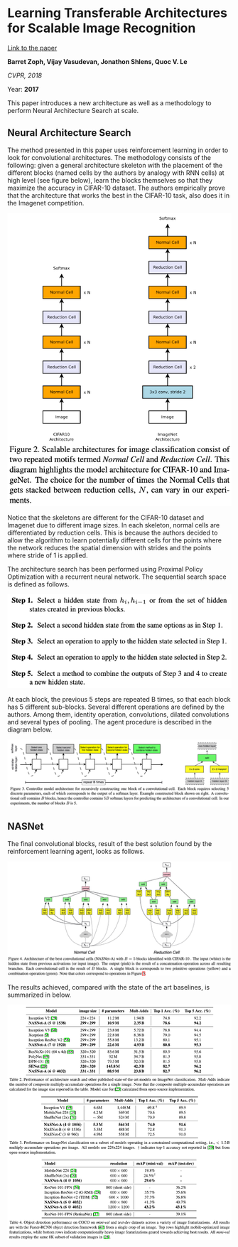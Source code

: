 # Learning Transferable Architectures for Scalable Image Recognition

[Link to the paper](https://arxiv.org/abs/1707.07012)

**Barret Zoph, Vijay Vasudevan, Jonathon Shlens, Quoc V. Le**

*CVPR, 2018*

Year: **2017**


This paper introduces a new architecture as well as a methodology to perform Neural Architecture Search at scale.

## Neural Architecture Search
The method presented in this paper uses reinforcement learning in order to look for convolutional architectures. The methodology consists of the following: given a general architecture skeleton with the placement of the different blocks (named cells by the authors by analogy with RNN cells) at high level (see figure below), learn the blocks themselves so that they maximize the accuracy in CIFAR-10 dataset. The authors empirically prove that the architecture that works the best in the CIFAR-10 task, also does it in the Imagenet competition.

![](zoph2017/skeleton.png)

Notice that the skeletons are different for the CIFAR-10 dataset and Imagenet due to different image sizes. In each skeleton, normal cells are differentiated by reduction cells. This is because the authors decided to allow the algorithm to learn potentially different cells for the points where the network reduces the spatial dimension with strides and the points where stride of 1 is applied.

The architecture search has been performed using Proximal Policy Optimization with a recurrent neural network. The sequential search space is defined as follows.

![](zoph2017/rnn_steps.png)

At each block, the previous 5 steps are repeated B times, so that each block has 5 different sub-blocks. Several different operations are defined by the authors. Among them, identity operation, convolutions, dilated convolutions and several types of pooling. The agent procedure is described in the diagram below.

![](zoph2017/rl_procedure.png)

## NASNet
The final convolutional blocks, result of the best solution found by the reinforcement learning agent, looks as follows.

![](zoph2017/nasnet_cells.png)

The results achieved, compared with the state of the art baselines, is summarized in below.

![](zoph2017/results.png)